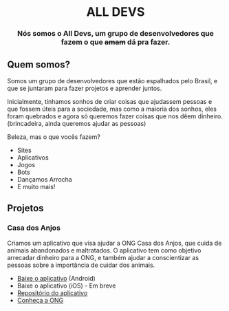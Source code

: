 # <center>ALL DEVS</center>
### <center>Nós somos o All Devs, um grupo de desenvolvedores que fazem o que <s>amam</s> dá pra fazer.</center>

## Quem somos?
Somos um grupo de desenvolvedores que estão espalhados pelo Brasil, e que se juntaram para fazer projetos e aprender juntos.

Inicialmente, tinhamos sonhos de criar coisas que ajudassem pessoas e que fossem úteis para a sociedade, mas como a maioria dos sonhos, eles foram quebrados e agora só queremos fazer coisas que nos dêem dinheiro. (brincadeira, ainda queremos ajudar as pessoas)

Beleza, mas o que vocês fazem?
- Sites
- Aplicativos
- Jogos
- Bots
- Dançamos Arrocha
- E muito mais!

## Projetos
### Casa dos Anjos
Criamos um aplicativo que visa ajudar a ONG Casa dos Anjos, que cuida de animais abandonados e maltratados. O aplicativo tem como objetivo arrecadar dinheiro para a ONG, e também ajudar a conscientizar as pessoas sobre a importância de cuidar dos animais.

- [Baixe o aplicativo](https://play.google.com/store/apps/details?id=com.casadosanjos) (Android)
- Baixe o aplicativo (iOS) - Em breve
- [Repositório do aplicativo](https://github.com/misterioso013/CasaDosAnjos)
- [Conheça a ONG](https://www.instagram.com/casadosanjos/)